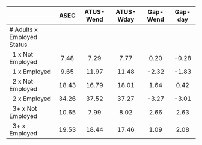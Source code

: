 
|                      |         ASEC |    ATUS-Wend |    ATUS-Wday |     Gap-Wend |      Gap-day |
| -------------------- | :----------: | :----------: | :----------: | :----------: | :----------: |
| # Adults x Employed Status |              |              |              |              |              |
| &nbsp;&nbsp;1 x Not Employed |         7.48 |         7.29 |         7.77 |         0.20 |        -0.28 |
| &nbsp;&nbsp;1 x Employed |         9.65 |        11.97 |        11.48 |        -2.32 |        -1.83 |
| &nbsp;&nbsp;2 x Not Employed |        18.43 |        16.79 |        18.01 |         1.64 |         0.42 |
| &nbsp;&nbsp;2 x Employed |        34.26 |        37.52 |        37.27 |        -3.27 |        -3.01 |
| &nbsp;&nbsp;3+ x Not Employed |        10.65 |         7.99 |         8.02 |         2.66 |         2.63 |
| &nbsp;&nbsp;3+ x Employed |        19.53 |        18.44 |        17.46 |         1.09 |         2.08 |

